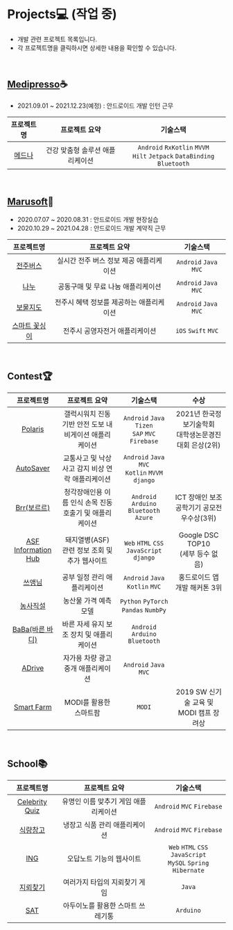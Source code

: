 # Projects💻 (작업 중)
- 개발 관련 프로젝트 목록입니다.
- 각 프로젝트명을 클릭하시면 상세한 내용을 확인할 수 있습니다. 

<br>

## [Medipresso](https://medipresso.com/)☕️
- 2021.09.01 ~ 2021.12.23(예정) : 안드로이드 개발 인턴 근무

|프로젝트명|프로젝트 요약|기술스택|
|:---:|:---:|:---:|
|[메드나][메드나]|건강 맞춤형 솔루션 애플리케이션| ```Android``` ```RxKotlin``` ```MVVM``` <br> ```Hilt``` ```Jetpack``` ```DataBinding``` ```Bluetooth```|

[메드나]:https://github.com/yamiblack/yamiblack/blob/main/%08Projects/Work/Medipresso/%EB%A9%94%EB%93%9C%EB%82%98.md

<br>

## [Marusoft](https://www.marusoft.net/)🚎
- 2020.07.07 ~ 2020.08.31 : 안드로이드 개발 현장실습 
- 2020.10.29 ~ 2021.04.28 : 안드로이드 개발 계약직 근무

|프로젝트명|프로젝트 요약|기술스택|
|:---:|:---:|:---:|
|[전주버스][전주버스]|실시간 전주 버스 정보 제공 애플리케이션| ```Android``` ```Java``` ```MVC```|
|[나누][나누]|공동구매 및 무료 나눔 애플리케이션| ```Android``` ```Java``` ```MVC```|
|[보물지도][보물지도]|전주시 혜택 정보를 제공하는 애플리케이션| ```Android``` ```Java``` ```MVC```|
|[스마트 꽃싱이][스마트꽃싱이]|전주시 공영자전거 애플리케이션| ```iOS``` ```Swift``` ```MVC```|

[전주버스]:https://github.com/yamiblack/yamiblack/blob/main/%08Projects/Work/Marusoft/%EC%A0%84%EC%A3%BC%EB%B2%84%EC%8A%A4.md
[나누]:https://github.com/yamiblack/yamiblack/blob/main/%08Projects/Work/Marusoft/%EB%82%98%EB%88%84.md
[보물지도]:https://github.com/yamiblack/yamiblack/blob/main/%08Projects/Work/Marusoft/%EB%B3%B4%EB%AC%BC%EC%A7%80%EB%8F%84.md 
[스마트꽃싱이]:https://github.com/yamiblack/yamiblack/blob/main/%08Projects/Work/Marusoft/%EC%8A%A4%EB%A7%88%ED%8A%B8%20%EA%BD%83%EC%8B%B1%EC%9D%B4.md

<br>

## Contest🏆
|프로젝트명|프로젝트 요약|기술스택|수상|
|:---:|:---:|:---:|:---:|
|[Polaris][Polaris]|갤럭시워치 진동 기반 안전 도보 내비게이션 애플리케이션|```Android``` ```Java``` ```Tizen``` <br> ```SAP``` ```MVC``` ```Firebase``` |2021년 한국정보기술학회 <br> 대학생논문경진대회 은상(2위)|
|[AutoSaver][AutoSaver]|교통사고 및 낙상사고 감지 비상 연락 애플리케이션|```Android``` ```Java``` ```MVC``` <br> ```Kotlin``` ```MVVM``` ```django```||
|[Brr(보르르)][Brr]|청각장애인용 이름 인식 손목 진동 호출기 및 애플리케이션|```Android``` ```Arduino``` <br> ```Bluetooth``` ```Azure```|ICT 장애인 보조공학기기 공모전 우수상(3위)|
|[ASF Information Hub][ASF]|돼지열병(ASF) 관련 정보 조회 및 추가 웹사이트|```Web``` ```HTML``` ```CSS``` <br> ```JavaScript``` ```django```   |Google DSC TOP10 <br> (세부 등수 없음)|
|[쓰앵님][쓰앵님]|공부 일정 관리 애플리케이션|```Android``` ```Java``` <br> ```Kotlin``` ```MVC```|홍드로이드 앱 개발 해커톤 3위|
|[농사직설][농사직설]|농산물 가격 예측 모델|```Python``` ```PyTorch``` ```Pandas``` ```NumbPy```  ||
|[BaBa(바른 바디)][BaBa]|바른 자세 유지 보조 장치 및 애플리케이션|```Android``` ```Arduino``` ```Bluetooth```||
|[ADrive][ADrive]|자가용 차량 광고 중개 애플리케이션|```Android``` ```Java``` ```MVC```||
|[Smart Farm][SmartFarm]|MODI를 활용한 스마트팜|```MODI```|2019 SW 신기술 교육 및 MODI 캠프 장려상|

[Adrive]:https://github.com/yamiblack/yamiblack/blob/main/%08Projects/Contest/ADrive.md
[ASF]:https://github.com/yamiblack/yamiblack/blob/main/%08Projects/Contest/ASF%20Information%20Hub.md
[AutoSaver]:https://github.com/yamiblack/yamiblack/blob/main/%08Projects/Contest/AutoSaver.md
[BaBa]:https://github.com/yamiblack/yamiblack/blob/main/%08Projects/Contest/BaBa.md
[Brr]:https://github.com/yamiblack/yamiblack/blob/main/%08Projects/Contest/Brr.md
[Polaris]:https://github.com/yamiblack/yamiblack/blob/main/%08Projects/Contest/Polaris.md
[SmartFarm]:https://github.com/yamiblack/yamiblack/blob/main/%08Projects/Contest/Smart%20Farm.md
[농사직설]:https://github.com/yamiblack/yamiblack/blob/main/%08Projects/Contest/%EB%86%8D%EC%82%AC%EC%A7%81%EC%84%A4.md
[쓰앵님]:https://github.com/yamiblack/yamiblack/blob/main/%08Projects/Contest/%EC%93%B0%EC%95%B5%EB%8B%98.md

<br>

## School📚
|프로젝트명|프로젝트 요약|기술스택|
|:---:|:---:|:---:|
|[Celebrity Quiz][CelebrityQuiz]|유명인 이름 맞추기 게임 애플리케이션|```Android``` ```MVC``` ```Firebase```|
|[식량창고][식량창고]|냉장고 식품 관리 애플리케이션|```Android``` ```MVC``` ```Firebase```|
|[ING][ING]|오답노트 기능의 웹사이트|```Web``` ```HTML``` ```CSS``` ```JavaScript``` <br> ```MySQL``` ```Spring``` ```Hibernate```|
|[지뢰찾기][지뢰찾기]|여러가지 타입의 지뢰찾기 게임|```Java```|
|[SAT][SAT]|아두이노를 활용한 스마트 쓰레기통|```Arduino```|

[CelebrityQuiz]:https://github.com/yamiblack/yamiblack/blob/main/%08Projects/School/Celebrity%20Quiz.md
[ING]:https://github.com/yamiblack/yamiblack/blob/main/%08Projects/School/ING.md
[SAT]:https://github.com/yamiblack/yamiblack/blob/main/%08Projects/School/SAT.md
[식량창고]:https://github.com/yamiblack/yamiblack/blob/main/%08Projects/School/%EC%8B%9D%EB%9F%89%EC%B0%BD%EA%B3%A0.md
[지뢰찾기]:https://github.com/yamiblack/yamiblack/blob/main/%08Projects/School/%EC%A7%80%EB%A2%B0%EC%B0%BE%EA%B8%B0.md

